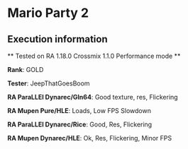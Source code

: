 # Mario Party 2 

## Execution information

** Tested on RA 1.18.0 Crossmix 1.1.0 Performance mode **

**Rank**: GOLD

**Tester**: JeepThatGoesBoom


**RA ParaLLEl Dynarec/Gln64**: Good texture, res, Flickering

**RA Mupen Pure/HLE**: Loads, Low FPS Slowdown

**RA ParaLLEl Dynarec/Rice**: Good, Res, Flickering

**RA Mupen Dynarec/HLE**: Ok, Res, Flickering, Minor FPS